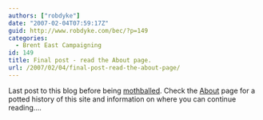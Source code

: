 ```yaml
---
authors: ["robdyke"]
date: "2007-02-04T07:59:17Z"
guid: http://www.robdyke.com/bec/?p=149
categories:
  - Brent East Campaigning
id: 149
title: Final post - read the About page.
url: /2007/02/04/final-post-read-the-about-page/
---
```

Last post to this blog before being [mothballed](http://en.wikipedia.org/wiki/Mothballed "definition"). Check the [About](http://www.robdyke.com/bec/?page_id=116 "About this website") page for a potted history of this site and information on where you can continue reading....